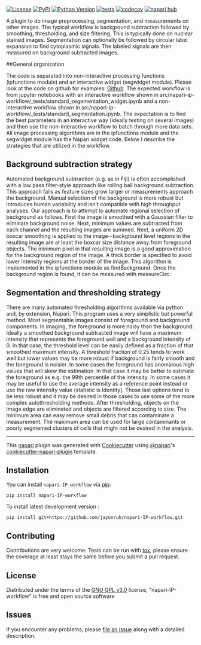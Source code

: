 
[![License](https://img.shields.io/pypi/l/napari-IP-workflow.svg?color=green)](https://github.com/jayunruh/napari-IP-workflow/raw/main/LICENSE)
[![PyPI](https://img.shields.io/pypi/v/napari-IP-workflow.svg?color=green)](https://pypi.org/project/napari-IP-workflow)
[![Python Version](https://img.shields.io/pypi/pyversions/napari-IP-workflow.svg?color=green)](https://python.org)
[![tests](https://github.com/jayunruh/napari-IP-workflow/workflows/tests/badge.svg)](https://github.com/jayunruh/napari-IP-workflow/actions)
[![codecov](https://codecov.io/gh/jayunruh/napari-IP-workflow/branch/main/graph/badge.svg)](https://codecov.io/gh/jayunruh/napari-IP-workflow)
[![napari hub](https://img.shields.io/endpoint?url=https://api.napari-hub.org/shields/napari-IP-workflow)](https://napari-hub.org/plugins/napari-IP-workflow)

A plugin to do image preprocessing, segmentation, and measurements on other images.  The typical workflow is background subtraction followed by smoothing, thresholding, and size filtering.  This is typically done on nuclear stained images.  Segmentation can optionally be followed by circular label expansion to find cytoplasmic signals. The labeled signals are then measured on background subtracted images.

##General organization

The code is separated into non-interactive processing functions (ipfunctions module) and an interactive widget (segwidget module).  Please look at the code on github for examples: [Github](https://github.com/jayunruh/napari-ip-workflow). The expected workflow is from jupyter notebooks with an interactive workflow shown in src/napari-ip-workflow/_tests/standard_segementation_widget.ipynb and a non-interactive workflow shown in src/napari-ip-workflow/_tests/standard_segmentation.ipynb.  The expectation is to find the best parameters in an interactive way (ideally testing on several images) and then use the non-interactive workflow to batch through more data sets.  All image processing algorithms are in the ipfunctions module and the segwidget module has the Napari widget code.  Below I describe the strategies that are utilized in the workflow.

## Background subtraction strategy

Automated background subtraction (e.g. as in Fiji) is often accomplished with a low pass filter-style approach like rolling ball background subtraction.  This approach fails as feature sizes grow larger or measurements approach the background.  Manual selection of the background is more robust but introduces human variability and isn't compatible with high throughput analyses.  Our approach is to attempt to automate regional selection of background as follows.  First the image is smoothed with a Gaussian filter to eliminate background noise.  Next, minimum values are subtracted from each channel and the resulting images are summed.   Next, a uniform 2D boxcar smoothing is applied to the image--background level regions in the resulting image are at least the boxcar size distance away from foreground objects.  The minimum pixel in that resulting image is a good approximation for the background region of the image.  A thick border is specified to avoid lower intensity regions at the border of the image.  This algorithm is implemented in the ipfunctions module as findBackground.  Once the background region is found, it can be measured with measureCirc.

## Segmentation and thresholding strategy

There are many automated thresholding algorithms available via python and, by extension, Napari.  This program uses a very simplistic but powerful method.  Most segmentable images consist of foreground and background components.  In imaging, the foreground is more noisy than the background.  Ideally a smoothed background subtracted image will have a maximum intensity that represents the foreground well and a background intensity of 0.  In that case, the threshold level can be easily defined as a fraction of that smoothed maximum intensity.  A threshold fraction of 0.25 tends to work well but lower values may be more robust if background is fairly smooth and the foreground is noisier.  In some cases the foreground has anomalous high values that will skew the estimation.  In that case it may be better to estimate the foreground as e.g. the 99th percentile of the intensity.  In some cases it may be useful to use the average intensity as a reference point instead or use the raw intensity value (statistic is Identity).  Those last options tend to be less robust and it may be desired in those cases to use some of the more complex autothresholding methods.  After thresholding, objects on the image edge are eliminated and objects are filtered according to size.  The minimum area can easy remove small debris that can contaminate a measurement.  The maximum area can be used for large contaminants or poorly segmented clusters of cells that might not be desired in the analysis.

----------------------------------

This [napari] plugin was generated with [Cookiecutter] using [@napari]'s [cookiecutter-napari-plugin] template.

<!--
Don't miss the full getting started guide to set up your new package:
https://github.com/napari/cookiecutter-napari-plugin#getting-started

and review the napari docs for plugin developers:
https://napari.org/plugins/index.html
-->

## Installation

You can install `napari-IP-workflow` via [pip]:

    pip install napari-IP-workflow



To install latest development version :

    pip install git+https://github.com/jayunruh/napari-IP-workflow.git


## Contributing

Contributions are very welcome. Tests can be run with [tox], please ensure
the coverage at least stays the same before you submit a pull request.

## License

Distributed under the terms of the [GNU GPL v3.0] license,
"napari-IP-workflow" is free and open source software

## Issues

If you encounter any problems, please [file an issue] along with a detailed description.

[napari]: https://github.com/napari/napari
[Cookiecutter]: https://github.com/audreyr/cookiecutter
[@napari]: https://github.com/napari
[MIT]: http://opensource.org/licenses/MIT
[BSD-3]: http://opensource.org/licenses/BSD-3-Clause
[GNU GPL v3.0]: http://www.gnu.org/licenses/gpl-3.0.txt
[GNU LGPL v3.0]: http://www.gnu.org/licenses/lgpl-3.0.txt
[Apache Software License 2.0]: http://www.apache.org/licenses/LICENSE-2.0
[Mozilla Public License 2.0]: https://www.mozilla.org/media/MPL/2.0/index.txt
[cookiecutter-napari-plugin]: https://github.com/napari/cookiecutter-napari-plugin

[file an issue]: https://github.com/jayunruh/napari-IP-workflow/issues

[napari]: https://github.com/napari/napari
[tox]: https://tox.readthedocs.io/en/latest/
[pip]: https://pypi.org/project/pip/
[PyPI]: https://pypi.org/
